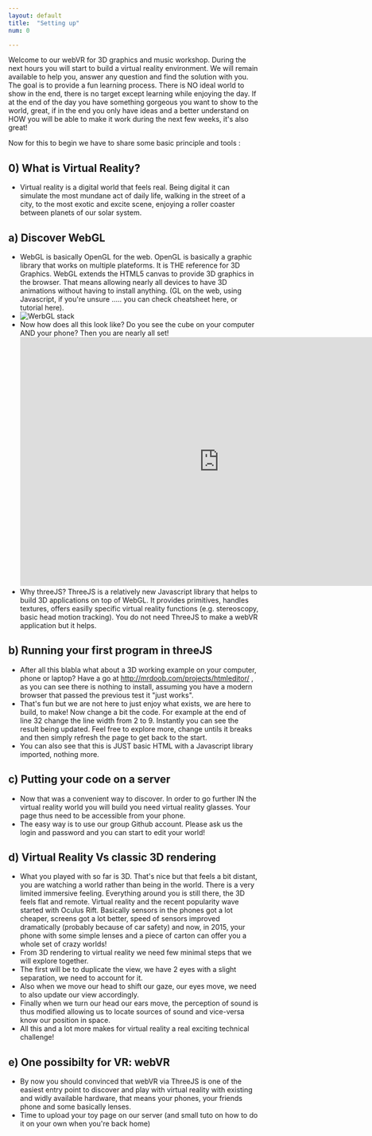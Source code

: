 ```yaml
---
layout: default
title:  "Setting up"
num: 0

---
```


Welcome to our webVR for 3D graphics and music workshop. During the next hours you will start to build a virtual reality environment. We will remain available to help you, answer any question and find the solution with you. The goal is to provide a fun learning process. There is NO ideal world to show in the end, there is no target except learning while enjoying the day. If at the end of the day you have something gorgeous you want to show to the world, great, if in the end you only have ideas and a better understand on HOW you will be able to make it work during the next few weeks, it's also great!

Now for this to begin we have to share some basic principle and tools :


## 0) What is Virtual Reality?
* Virtual reality is a digital world that feels real. Being digital it can simulate the most mundane act of daily life, walking in the street of a city, to the most exotic and excite scene, enjoying a roller coaster between planets of our solar system. 

## a) Discover WebGL
* WebGL is basically OpenGL for the web. OpenGL is basically a graphic library that works on multiple plateforms. It is THE reference for 3D Graphics. WebGL extends the HTML5 canvas to provide 3D graphics in the browser. That means allowing nearly all devices to have 3D animations without having to install anything. (GL on the web, using Javascript, if you're unsure ..... you can check cheatsheet here, or tutorial here).
* ![WerbGL stack](http://www.ibm.com/developerworks/library/wa-webgl1/figure3.png)
* Now how does all this look like? Do you see the cube on your computer AND your phone? Then you are nearly all set! <iframe width="800" height="500" src="https://get.webgl.org/" frameborder="0" allowfullscreen></iframe>
* Why threeJS? ThreeJS is a relatively new Javascript library that helps to build 3D applications on top of WebGL. It provides primitives, handles textures, offers easilly specific virtual reality functions (e.g. stereoscopy, basic head motion tracking). You do not need ThreeJS to make a webVR application but it helps.

## b) Running your first program in threeJS
* After all this blabla what about a 3D working example on your computer, phone or laptop? Have a go at http://mrdoob.com/projects/htmleditor/ , as you can see there is nothing to install, assuming you have a modern browser that passed the previous test it "just works". 
* That's fun but we are not here to just enjoy what exists, we are here to build, to make! Now change a bit the code. For example at the end of line 32 change the line width from 2 to 9. Instantly you can see the result being updated. Feel free to explore more, change untils it breaks and then simply refresh the page to get back to the start. 
* You can also see that this is JUST basic HTML with a Javascript library imported, nothing more.

## c) Putting your code on a server
* Now that was a convenient way to discover. In order to go further IN the virtual reality world you will build you need virtual reality glasses. Your page thus need to be accessible from your phone.
* The easy way is to use our group Github account. Please ask us the login and password and you can start to edit your world!

## d) Virtual Reality Vs classic 3D rendering
* What you played with so far is 3D. That's nice but that feels a bit distant, you are watching a world rather than being in the world. There is a very limited immersive feeling. Everything around you is still there, the 3D feels flat and remote. Virtual reality and the recent popularity wave started with Oculus Rift. Basically sensors in the phones got a lot cheaper, screens got a lot better, speed of sensors improved dramatically (probably because of car safety) and now, in 2015, your phone with some simple lenses and a piece of carton can offer you a whole set of crazy worlds!
* From 3D rendering to virtual reality we need few minimal steps that we will explore together. 
* The first will be to duplicate the view, we have 2 eyes with a slight separation, we need to account for it. 
* Also when we move our head to shift our gaze, our eyes move, we need to also update our view accordingly. 
* Finally when we turn our head our ears move, the perception of sound is thus modified allowing us to locate sources of sound and vice-versa know our position in space.
* All this and a lot more makes for virtual reality a real exciting technical challenge!

## e) One possibilty for VR: webVR
* By now you should convinced that webVR via ThreeJS is one of the easiest entry point to discover and play with virtual reality with existing and widly available hardware, that means your phones, your friends phone and some basically lenses.
* Time to upload your toy page on our server (and small tuto on how to do it on your own when you're back home)
